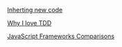 [Inherting new code](https://dev.to/leirasanchez/what-are-some-good-questions-to-ask-when-you-re-inheriting-a-codebase-ll9)
>
[Why I love TDD](https://dev.to/shanif/why-i-love-tdd-4d6)
>
[JavaScript Frameworks Comparisons](https://dev.to/mkdev/javascript-framework-comparison-vue-react-and-angular-4d)

